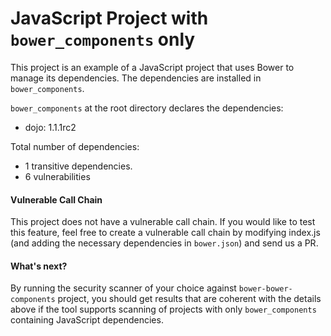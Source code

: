 # JavaScript Project with `bower_components` only

This project is an example of a JavaScript project that uses Bower to manage its dependencies. The dependencies are installed in `bower_components`.

`bower_components` at the root directory declares the dependencies:
- dojo: 1.1.1rc2

Total number of dependencies:
- 1 transitive dependencies.
- 6 vulnerabilities

#### Vulnerable Call Chain
This project does not have a vulnerable call chain. If you would like to test this feature, feel free to create a vulnerable call chain by modifying index.js (and adding the necessary dependencies in `bower.json`) and send us a PR.

#### What's next?
By running the security scanner of your choice against `bower-bower-components` project, you should get results that are coherent with the details above if the tool supports scanning of projects with only `bower_components` containing JavaScript dependencies.

